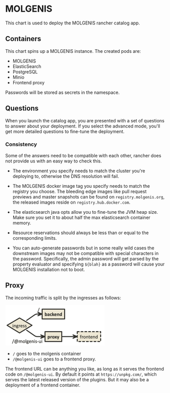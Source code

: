 # MOLGENIS
This chart is used to deploy the MOLGENIS rancher catalog app.

## Containers
This chart spins up a MOLGENIS instance. The created pods are:

- MOLGENIS
- ElasticSearch
- PostgreSQL
- Minio
- Frontend proxy

Passwords will be stored as secrets in the namespace.

## Questions
When you launch the catalog app, you are presented with a set of questions to answer about your
deployment.
If you select the advanced mode, you'll get more detailed questions to fine-tune the deployment.

### Consistency
Some of the answers need to be compatible with each other, rancher does not provide us with an easy
way to check this.

* The environment you specify needs to match the cluster you're deploying to, otherwise the DNS
resolution will fail.

* The MOLGENIS docker image tag you specify needs to match the registry you choose. The bleeding edge images
like pull request previews and master snapshots can be found on `registry.molgenis.org`, the
released images reside on `registry.hub.docker.com`.

* The elasticsearch java opts allow you to fine-tune the JVM heap size. Make sure you set it to about
half the max elasticsearch container memory.

* Resource reservations should always be less than or equal to the corresponding limits.

* You can auto-generate passwords but in some really wild cases the downstream
images may not be compatible with special characters in the password.
Specifically, the admin password will get parsed by the property evaluator and
specifying `${blah}` as a password will cause your MOLGENIS installation not to boot.

## Proxy
The incoming traffic is split by the ingresses as follows:

![proxy diagram](molgenis-proxy.png)

* `/` goes to the molgenis container
* `/@molgenis-ui` goes to a frontend proxy.

The frontend URL can be anything you like, as long as it serves the frontend code on
`/@molgenis-ui`. By default it points at `https://unpkg.com/`, which serves the latest released version of the plugins. But it may also be a deployment of a frontend container.
